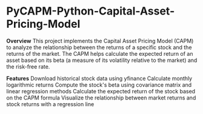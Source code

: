 # PyCAPM-Python-Capital-Asset-Pricing-Model
**Overview**
This project implements the Capital Asset Pricing Model (CAPM) to analyze the relationship between the returns of a specific stock and the returns of the market. The CAPM helps calculate the expected return of an asset based on its beta (a measure of its volatility relative to the market) and the risk-free rate.

**Features**
Download historical stock data using yfinance
Calculate monthly logarithmic returns
Compute the stock's beta using covariance matrix and linear regression methods
Calculate the expected return of the stock based on the CAPM formula
Visualize the relationship between market returns and stock returns with a regression line
